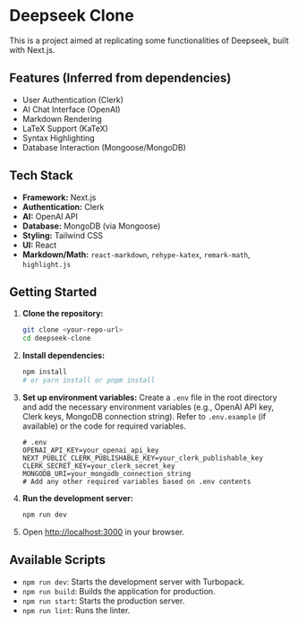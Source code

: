 # Deepseek Clone

This is a project aimed at replicating some functionalities of Deepseek, built with Next.js.

## Features (Inferred from dependencies)

*   User Authentication (Clerk)
*   AI Chat Interface (OpenAI)
*   Markdown Rendering
*   LaTeX Support (KaTeX)
*   Syntax Highlighting
*   Database Interaction (Mongoose/MongoDB)

## Tech Stack

*   **Framework:** Next.js
*   **Authentication:** Clerk
*   **AI:** OpenAI API
*   **Database:** MongoDB (via Mongoose)
*   **Styling:** Tailwind CSS
*   **UI:** React
*   **Markdown/Math:** `react-markdown`, `rehype-katex`, `remark-math`, `highlight.js`

## Getting Started

1.  **Clone the repository:**
    ```bash
    git clone <your-repo-url>
    cd deepseek-clone
    ```
2.  **Install dependencies:**
    ```bash
    npm install
    # or yarn install or pnpm install
    ```
3.  **Set up environment variables:**
    Create a `.env` file in the root directory and add the necessary environment variables (e.g., OpenAI API key, Clerk keys, MongoDB connection string). Refer to `.env.example` (if available) or the code for required variables.
    ```env
    # .env
    OPENAI_API_KEY=your_openai_api_key
    NEXT_PUBLIC_CLERK_PUBLISHABLE_KEY=your_clerk_publishable_key
    CLERK_SECRET_KEY=your_clerk_secret_key
    MONGODB_URI=your_mongodb_connection_string
    # Add any other required variables based on .env contents
    ```
4.  **Run the development server:**
    ```bash
    npm run dev
    ```
5.  Open [http://localhost:3000](http://localhost:3000) in your browser.

## Available Scripts

*   `npm run dev`: Starts the development server with Turbopack.
*   `npm run build`: Builds the application for production.
*   `npm run start`: Starts the production server.
*   `npm run lint`: Runs the linter.
